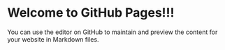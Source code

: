 # Welcome to GitHub Pages!!!

You can use the editor on GitHub to maintain and preview the content for your website in Markdown files.
